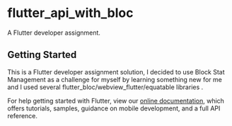 # flutter_api_with_bloc

A Flutter developer assignment.

## Getting Started

This is a Flutter developer assignment solution,
I decided to use Block Stat Management as a challenge for myself by learning something new for me and I used several flutter_bloc/webview_flutter/equatable libraries .

For help getting started with Flutter, view our
[online documentation](https://flutter.dev/docs), which offers tutorials,
samples, guidance on mobile development, and a full API reference.
